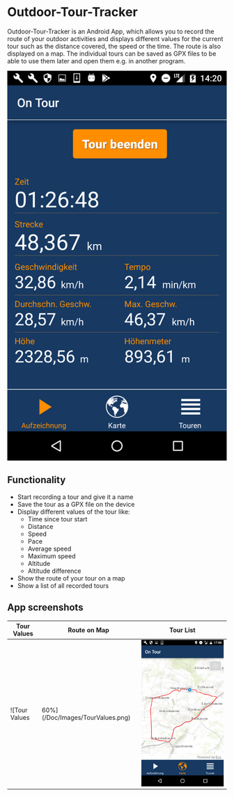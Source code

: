 # Outdoor-Tour-Tracker
Outdoor-Tour-Tracker is an Android App, which allows you to record the route of your outdoor activities and displays different values for the current tour such as the distance covered, the speed or the time. The route is also displayed on a map. The individual tours can be saved as GPX files to be able to use them later and open them e.g. in another program.

![Outdoor-Toor-Tracker|1080x1920,50%](/Doc/Images/Outdoor_Tour_Tracker.png)

## Functionality
* Start recording a tour and give it a name
* Save the tour as a GPX file on the device
* Display different values of the tour like:
  * Time since tour start
  * Distance
  * Speed
  * Pace
  * Average speed
  * Maximum speed
  * Altitude
  * Altitude difference
* Show the route of your tour on a map
* Show a list of all recorded tours

## App screenshots
Tour Values | Route on Map | Tour List
------------|--------------|----------
![Tour Values|60%](/Doc/Images/TourValues.png) | ![Route on Map](/Doc/Images/TourOnMap.png) | ![Tour List](/Doc/Images/TourList.png)
